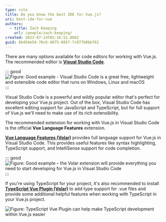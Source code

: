 ```yaml
---
type: rule
title: Do you know the best IDE for Vue.js?
uri: best-ide-for-vue
authors:
  - title: Zach Keeping
    url: /people/zach-keeping/
created: 2023-07-14T02:16:51.886Z
guid: 6b454e54-70c6-4875-885f-7c077b0bb761
---
```

There are many options available for code editors for working with Vue.js. The recommended editor is **[Visual Studio Code](https://visualstudio.microsoft.com/downloads/)**.

<!--endintro-->

::: good
![Figure: Good example - Visual Studio Code is a great free, lightweight and extensible code editor that runs on Windows, Linux and macOS](vs-code.png)
:::

Visual Studio Code is a powerful and wildly popular editor that's perfect for developing your Vue.js project. Out of the box, Visual Studio Code has excellent editing support for JavaScript and TypeScript, but for full support of Vue.js we'll need to make use of its rich extensibility.

The recommended extension for working with Vue.js in Visual Studio Code is the official **Vue Language Features** extension.

**[Vue Language Features (Volar)](https://marketplace.visualstudio.com/items?itemName=Vue.volar)** provides full language support for Vue.js in Visual Studio Code. This provides useful features like syntax highlighting, TypeScript support, and IntelliSense support for code completion.

::: good
![Figure: Good example – the Volar extension will provide everything you need to start developing for Vue.js in Visual Studio Code](volar.png)
:::

If you're using TypeScript for your project, it's also recommended to install **[TypeScript Vue Plugin (Volar)](https://marketplace.visualstudio.com/items?itemName=Vue.vscode-typescript-vue-plugin)** to add type support for .vue files and provide some additional helpful features when working with TypeScript in your Vue.js project.

![Figure: TypeScript Vue Plugin can help make TypeScript development within Vue.js easier](volar-ts.png)

